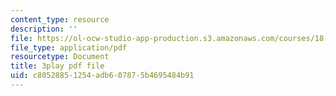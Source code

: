 ```yaml
---
content_type: resource
description: ''
file: https://ol-ocw-studio-app-production.s3.amazonaws.com/courses/18-03sc-differential-equations-fall-2011/c80528851254adb607875b4695484b91_BwIZ0VzKEDg.pdf
file_type: application/pdf
resourcetype: Document
title: 3play pdf file
uid: c8052885-1254-adb6-0787-5b4695484b91
---
```


